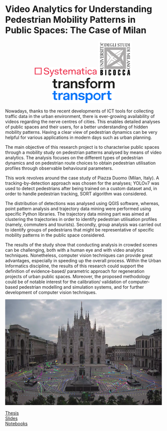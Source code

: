 # Video Analytics for Understanding Pedestrian Mobility Patterns in Public Spaces: The Case of Milan

<p align="center" float="left">
  <img src="https://github.com/lorenzlorg/MSc-Thesis/blob/main/images/tt.png" width="200" />
  <img src="https://github.com/lorenzlorg/MSc-Thesis/blob/main/images/Immagine1.png" width="110" /> 
  <img src="https://github.com/lorenzlorg/MSc-Thesis/blob/main/images/Immagine2.png" width="200" />
</p>


Nowadays, thanks to the recent developments of ICT tools for collecting traffic data in the urban environment, there is ever-growing availability of videos regarding the nerve centres of cities. This enables detailed analyses of public spaces and their users, for a better understanding of hidden mobility patterns. Having a clear view of pedestrian dynamics can be very helpful for various applications in modern days such as urban planning.

The main objective of this research project is to characterise public spaces through a mobility study on pedestrian patterns analysed by means of video analytics. The analysis focuses on the different types of pedestrian dynamics and on pedestrian route choices to obtain pedestrian utilisation profiles through observable behavioural parameters.

This work revolves around the case study of Piazza Duomo (Milan, Italy). A tracking-by-detection approach was chosen for the analyses; YOLOv7 was used to detect pedestrians after being trained on a custom dataset and, in order to handle pedestrian tracking, SORT algorithm was considered. 

The distribution of detections was analysed using QGIS software, whereas, point pattern analysis and trajectory data mining were performed using specific Python libraries. The trajectory data mining part was aimed at clustering the trajectories in order to identify pedestrian utilisation profiles (namely, commuters and tourists). Secondly, group analysis was carried out to identify groups of pedestrians that might be representative of specific mobility patterns in the public space considered.

The results of the study show that conducting analysis in crowded scenes can be challenging, both with a human eye and with video analytics techniques. Nonetheless, computer vision techniques can provide great advantages, especially in speeding up the overall process. Within the Urban Informatics discipline, the results of this research could support the definition of evidence-based/ parametric approach for regeneration projects of urban public spaces. Moreover, the proposed methodology could be of notable interest for the calibration/ validation of computer-based pedestrian modelling and simulation systems, and for further development of computer vision techniques.

<p align="center">
<img src="https://github.com/lorenzlorg/MSc-Thesis/blob/main/images/tracks_img_new.png"  width="600" height="340">
</p>

[Thesis](https://github.com/lorenzlorg/MSc-Thesis/blob/main/Lorgna__Lorenzo%20_Tesi_LMDS_24_03_2023.pdf)  
[Slides](https://github.com/lorenzlorg/MSc-Thesis/blob/main/Lorgna__Lorenzo%20_Presentazione_LMDS_24_03_2023.pdf)  
[Notebooks](https://github.com/lorenzlorg/MSc-Thesis/tree/main/notebooks)  

